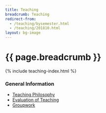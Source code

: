 ```yaml
---
title: Teaching
breadcrumb: Teaching
redirect-from:
  - /teaching/bysemester.html
  - /teaching/201810.html
layout: bg-image
---
```

# {{ page.breadcrumb }}

{% include teaching-index.html %}

### General Information

* [Teaching Philosophy](philosophy.html)
* [Evaluation of Teaching](evaluation.html)
* [Groupwork](groupwork.html)
